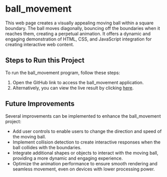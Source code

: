 # ball_movement

This web page creates a visually appealing moving ball within a square boundary. The ball moves diagonally, bouncing off the boundaries when it reaches them, creating a perpetual animation. It offers a dynamic and engaging demonstration of HTML, CSS, and JavaScript integration for creating interactive web content.

## Steps to Run this Project

To run the ball_movement program, follow these steps:
1. Open the GitHub link to access the ball_movement application.
2. Alternatively, you can view the live result by clicking [here](https://prakashkumarmca23.github.io/ball_movement/).

## Future Improvements

Several improvements can be implemented to enhance the ball_movement project:
- Add user controls to enable users to change the direction and speed of the moving ball.
- Implement collision detection to create interactive responses when the ball collides with the boundaries.
- Integrate additional shapes or objects to interact with the moving ball, providing a more dynamic and engaging experience.
- Optimize the animation performance to ensure smooth rendering and seamless movement, even on devices with lower processing power.
